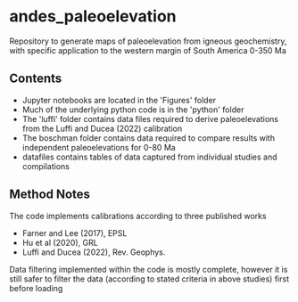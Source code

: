 # andes_paleoelevation

 Repository to generate maps of paleoelevation from igneous geochemistry, with specific application to the western margin of South America 0-350 Ma


 ## Contents

- Jupyter notebooks are located in the 'Figures' folder
- Much of the underlying python code is in the 'python' folder
- The 'luffi' folder contains data files required to derive paleoelevations from the Luffi and Ducea (2022) calibration
- The boschman folder contains data required to compare results with independent paleoelevations for 0-80 Ma
- datafiles contains tables of data captured from individual studies and compilations


## Method Notes

The code implements calibrations according to three published works
- Farner and Lee (2017), EPSL
- Hu et al (2020), GRL
- Luffi and Ducea (2022), Rev. Geophys.

Data filtering implemented within the code is mostly complete, however it is still safer to filter the data (according to stated criteria in above studies) first before loading


